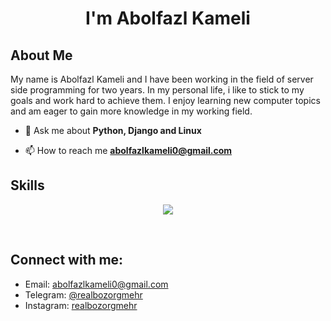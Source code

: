 <h1 align="center">I'm Abolfazl Kameli</h1>

## About Me

My name is Abolfazl Kameli and I have been working in the field of server side programming for two years.
In my personal life, i like to stick to my goals and work hard to achieve them. I enjoy learning new computer topics and
am eager to gain more knowledge in my working field.

- 💬 Ask me about **Python, Django and Linux**

- 📫 How to reach me **abolfazlkameli0@gmail.com**

## Skills

<p align="center">
<p align="center">
  <a href="https://skillicons.dev">
    <img src="https://skillicons.dev/icons?i=python,django,rabbitmq,linux,bash,git,github.postman,md" />
  </a>
</p>
</p>

<br>

<div>

## Connect with me:

- Email: [abolfazlkameli0@gmail.com](mailto:abolfazlkameli0@gmail.com)
- Telegram: [@realbozorgmehr](https://t.me/realbozorgmehr)
- Instagram: [realbozorgmehr](https://www.instagram.com/realbozorgmehr)

</div>
